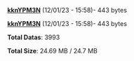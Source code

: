 [**kknYPM3N**](/data/kknYPM3N.txt) (12/01/23 - 15:58)- 443 bytes

[**kknYPM3N**](/data/kknYPM3N.txt) (12/01/23 - 15:58)- 443 bytes

**Total Datas**: 3993

**Total Size**: 24.69 MB / 24.7 MB